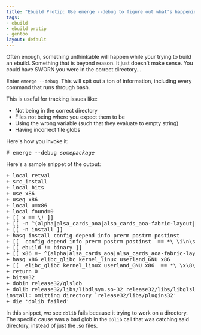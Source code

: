 ```yaml
--- 
title: "Ebuild Protip: Use emerge --debug to figure out what's happening"
tags: 
- ebuild
- ebuild protip
- gentoo
layout: default
---
```

Often enough, something unthinkable will happen while your trying to build an ebuild. Something that is beyond reason. It just doesn't make sense. You could have SWORN you were in the correct directory...

Enter `emerge --debug`. This will spit out a ton of information, including every command that runs through bash.

This is useful for tracking issues like:

 * Not being in the correct directory
 * Files not being where you expect them to be
 * Using the wrong variable (such that they evaluate to empty string)
 * Having incorrect file globs
 
Here's how you invoke it:

<pre class="terminal unix"><samp class="shell prompt">#</samp> <kbd class="shell">emerge --debug <var>somepackage</var></kbd></pre>

Here's a sample snippet of the output:

<pre>+ local retval
+ src_install
+ local bits
+ use x86
+ useq x86
+ local u=x86
+ local found=0
+ [[ x == \! ]]
+ [[ -n ^(alpha|alsa_cards_aoa|alsa_cards_aoa-fabric-layout|alsa_cards_aoa-onyx|alsa_cards_aoa-soundbus|alsa_cards_aoa-soundbus-i2s|alsa_cards_aoa-tas|alsa_cards_aoa-toonie|alsa_cards_armaaci|alsa_cards_at91-soc|alsa_cards_at91-soc-eti-b1-wm8731|alsa_cards_au1x00|alsa_cards_harmony|alsa_cards_powermac|alsa_cards_pxa2xx-i2sound|alsa_cards_pxa2xx-soc|alsa_cards_pxa2xx-soc-corgi|alsa_cards_pxa2xx-soc-poodle|alsa_cards_pxa2xx-soc-spitz|alsa_cards_pxa2xx-soc-tosa|alsa_cards_sa11xx-uda1341ts|alsa_cards_sun-amd7930|alsa_cards_sun-cs4231|alsa_cards_sun-dbri|altivec|amd64|aqua|arm|bmp|bmpx|bootstrap|build|coreaudio|crosscompile_opts_.*|elibc_.*|elibc_Darwin|elibc_DragonFly|elibc_FreeBSD|elibc_NetBSD|elibc_OpenBSD|elibc_glibc|elibc_uclibc|emul-linux-x86|hppa|ia64|ibm|infopipe|kernel_.*|kernel_Darwin|kernel_FreeBSD|kernel_linux|m68k|mips|mplayer-bin|multilib|n32|n64|pam_console|pbbuttonsd|ppc|ppc64|ppcsha1|s390|selinux|sh|sparc|sparc-fbsd|uclibc|ultra1|userland_.*|userland_BSD|userland_Darwin|userland_GNU|video_cards_impact|video_cards_newport|video_cards_sunbw2|video_cards_suncg14|video_cards_suncg3|video_cards_suncg6|video_cards_sunffb|video_cards_sunleo|video_cards_suntcx|vis|x86|x86-fbsd|xmms)$ ]]
+ [[ -n install ]]
+ hasq install config depend info prerm postrm postinst
+ [[  config depend info prerm postrm postinst  == *\ \i\n\s\t\a\l\l\ * ]]
+ [[ ebuild != binary ]]
+ [[ x86 =~ ^(alpha|alsa_cards_aoa|alsa_cards_aoa-fabric-layout|alsa_cards_aoa-onyx|alsa_cards_aoa-soundbus|alsa_cards_aoa-soundbus-i2s|alsa_cards_aoa-tas|alsa_cards_aoa-toonie|alsa_cards_armaaci|alsa_cards_at91-soc|alsa_cards_at91-soc-eti-b1-wm8731|alsa_cards_au1x00|alsa_cards_harmony|alsa_cards_powermac|alsa_cards_pxa2xx-i2sound|alsa_cards_pxa2xx-soc|alsa_cards_pxa2xx-soc-corgi|alsa_cards_pxa2xx-soc-poodle|alsa_cards_pxa2xx-soc-spitz|alsa_cards_pxa2xx-soc-tosa|alsa_cards_sa11xx-uda1341ts|alsa_cards_sun-amd7930|alsa_cards_sun-cs4231|alsa_cards_sun-dbri|altivec|amd64|aqua|arm|bmp|bmpx|bootstrap|build|coreaudio|crosscompile_opts_.*|elibc_.*|elibc_Darwin|elibc_DragonFly|elibc_FreeBSD|elibc_NetBSD|elibc_OpenBSD|elibc_glibc|elibc_uclibc|emul-linux-x86|hppa|ia64|ibm|infopipe|kernel_.*|kernel_Darwin|kernel_FreeBSD|kernel_linux|m68k|mips|mplayer-bin|multilib|n32|n64|pam_console|pbbuttonsd|ppc|ppc64|ppcsha1|s390|selinux|sh|sparc|sparc-fbsd|uclibc|ultra1|userland_.*|userland_BSD|userland_Darwin|userland_GNU|video_cards_impact|video_cards_newport|video_cards_sunbw2|video_cards_suncg14|video_cards_suncg3|video_cards_suncg6|video_cards_sunffb|video_cards_sunleo|video_cards_suntcx|vis|x86|x86-fbsd|xmms)$ ]]
+ hasq x86 elibc_glibc kernel_linux userland_GNU x86
+ [[  elibc_glibc kernel_linux userland_GNU x86  == *\ \x\8\6\ * ]]
+ return 0
+ bits=32
+ dobin release32/glsldb
+ dolib release32/libs/libdlsym.so-32 release32/libs/libglsldebug.so-32 release32/libs/plugins32
install: omitting directory `release32/libs/plugins32&#39;
+ die &#39;dolib failed&#39;</pre>

In this snippet, we see `dolib` fails because it trying to work on a directory. The specific cause was a bad glob in the `dolib` call that was catching said directory, instead of just the .so files.